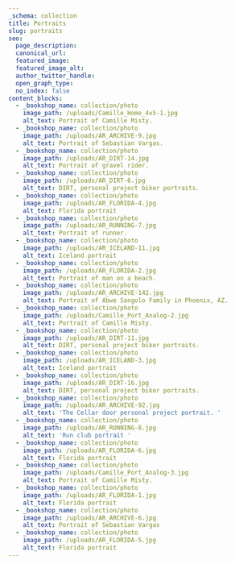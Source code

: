 ```yaml
---
_schema: collection
title: Portraits
slug: portraits
seo:
  page_description:
  canonical_url:
  featured_image:
  featured_image_alt:
  author_twitter_handle:
  open_graph_type:
  no_index: false
content_blocks:
  - _bookshop_name: collection/photo
    image_path: /uploads/Camille_Home_4x5-1.jpg
    alt_text: Portrait of Camille Misty.
  - _bookshop_name: collection/photo
    image_path: /uploads/AR_ARCHIVE-9.jpg
    alt_text: Portrait of Sebastian Vargas.
  - _bookshop_name: collection/photo
    image_path: /uploads/AR_DIRT-14.jpg
    alt_text: Portrait of gravel rider.
  - _bookshop_name: collection/photo
    image_path: /uploads/AR_DIRT-6.jpg
    alt_text: DIRT, personal project biker portraits.
  - _bookshop_name: collection/photo
    image_path: /uploads/AR_FLORIDA-4.jpg
    alt_text: Florida portrait
  - _bookshop_name: collection/photo
    image_path: /uploads/AR_RUNNING-7.jpg
    alt_text: Portrait of runner.
  - _bookshop_name: collection/photo
    image_path: /uploads/AR_ICELAND-11.jpg
    alt_text: Iceland portrait
  - _bookshop_name: collection/photo
    image_path: /uploads/AR_FLORIDA-2.jpg
    alt_text: Portrait of man on a beach.
  - _bookshop_name: collection/photo
    image_path: /uploads/AR_ARCHIVE-142.jpg
    alt_text: Portrait of Abwe Sangolo Family in Phoenix, AZ.
  - _bookshop_name: collection/photo
    image_path: /uploads/Camille_Port_Analog-2.jpg
    alt_text: Portrait of Camille Misty.
  - _bookshop_name: collection/photo
    image_path: /uploads/AR_DIRT-11.jpg
    alt_text: DIRT, personal project biker portraits.
  - _bookshop_name: collection/photo
    image_path: /uploads/AR_ICELAND-3.jpg
    alt_text: Iceland portrait
  - _bookshop_name: collection/photo
    image_path: /uploads/AR_DIRT-16.jpg
    alt_text: DIRT, personal project biker portraits.
  - _bookshop_name: collection/photo
    image_path: /uploads/AR_ARCHIVE-92.jpg
    alt_text: 'The Cellar door personal project portrait. '
  - _bookshop_name: collection/photo
    image_path: /uploads/AR_RUNNING-8.jpg
    alt_text: 'Run club portrait '
  - _bookshop_name: collection/photo
    image_path: /uploads/AR_FLORIDA-6.jpg
    alt_text: Florida portrait
  - _bookshop_name: collection/photo
    image_path: /uploads/Camille_Port_Analog-3.jpg
    alt_text: Portrait of Camille Misty.
  - _bookshop_name: collection/photo
    image_path: /uploads/AR_FLORIDA-1.jpg
    alt_text: Florida portrait
  - _bookshop_name: collection/photo
    image_path: /uploads/AR_ARCHIVE-6.jpg
    alt_text: Portrait of Sebastian Vargas
  - _bookshop_name: collection/photo
    image_path: /uploads/AR_FLORIDA-5.jpg
    alt_text: Florida portrait
---
```

